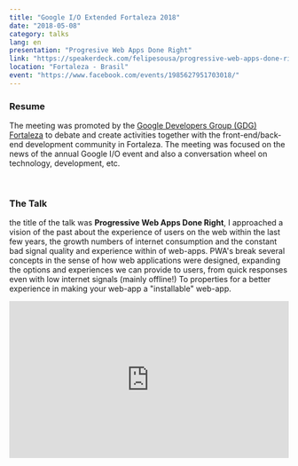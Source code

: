 ```yaml
---
title: "Google I/O Extended Fortaleza 2018"
date: "2018-05-08"
category: talks
lang: en
presentation: "Progresive Web Apps Done Right"
link: "https://speakerdeck.com/felipesousa/progressive-web-apps-done-right"
location: "Fortaleza - Brasil"
event: "https://www.facebook.com/events/1985627951703018/"
---
```


### Resume

The meeting was promoted by the [Google Developers Group (GDG) Fortaleza](https://www.facebook.com/events/1985627951703018/) to debate and create activities together with the front-end/back-end development community in Fortaleza. The meeting was focused on the news of the annual Google I/O event and also a conversation wheel on technology, development, etc.

<br />

### The Talk

the title of the talk was **Progressive Web Apps Done Right**, I approached a vision of the past about the experience of users on the web within the last few years, the growth numbers of internet consumption and the constant bad signal quality and experience within of web-apps. PWA's break several concepts in the sense of how web applications were designed, expanding the options and experiences we can provide to users, from quick responses even with low internet signals (mainly offline!) To properties for a better experience in making your web-app a "installable" web-app.
<br />

<div style="left: 0; width: 100%; height: 0; position: relative; padding-bottom: 56.1972%;"><iframe src="https://speakerdeck.com/player/5fbd94105d044b36adc29d5ac52763b2?slide=2" style="border: 0; top: 0; left: 0; width: 100%; height: 100%; position: absolute;" allowfullscreen scrolling="no" allow="encrypted-media"></iframe></div>
